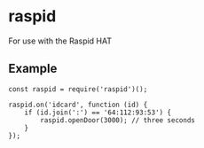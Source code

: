 # raspid

For use with the Raspid HAT

## Example

    const raspid = require('raspid')();

    raspid.on('idcard', function (id) {
        if (id.join(':') == '64:112:93:53') {
            raspid.openDoor(3000); // three seconds
        }
    });
